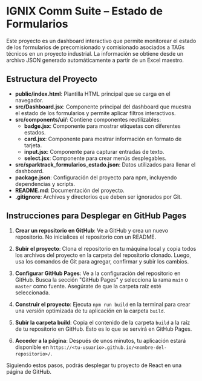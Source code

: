 # IGNIX Comm Suite – Estado de Formularios

Este proyecto es un dashboard interactivo que permite monitorear el estado de los formularios de precomisionado y comisionado asociados a TAGs técnicos en un proyecto industrial. La información se obtiene desde un archivo JSON generado automáticamente a partir de un Excel maestro.

## Estructura del Proyecto

- **public/index.html**: Plantilla HTML principal que se carga en el navegador.
- **src/Dashboard.jsx**: Componente principal del dashboard que muestra el estado de los formularios y permite aplicar filtros interactivos.
- **src/components/ui/**: Contiene componentes reutilizables:
  - **badge.jsx**: Componente para mostrar etiquetas con diferentes estados.
  - **card.jsx**: Componente para mostrar información en formato de tarjeta.
  - **input.jsx**: Componente para capturar entradas de texto.
  - **select.jsx**: Componente para crear menús desplegables.
- **src/sparktrack_formularios_estado.json**: Datos utilizados para llenar el dashboard.
- **package.json**: Configuración del proyecto para npm, incluyendo dependencias y scripts.
- **README.md**: Documentación del proyecto.
- **.gitignore**: Archivos y directorios que deben ser ignorados por Git.

## Instrucciones para Desplegar en GitHub Pages

1. **Crear un repositorio en GitHub**: Ve a GitHub y crea un nuevo repositorio. No inicialices el repositorio con un README.
   
2. **Subir el proyecto**: Clona el repositorio en tu máquina local y copia todos los archivos del proyecto en la carpeta del repositorio clonado. Luego, usa los comandos de Git para agregar, confirmar y subir los cambios.

3. **Configurar GitHub Pages**: Ve a la configuración del repositorio en GitHub. Busca la sección "GitHub Pages" y selecciona la rama `main` o `master` como fuente. Asegúrate de que la carpeta raíz esté seleccionada.

4. **Construir el proyecto**: Ejecuta `npm run build` en la terminal para crear una versión optimizada de tu aplicación en la carpeta `build`.

5. **Subir la carpeta build**: Copia el contenido de la carpeta `build` a la raíz de tu repositorio en GitHub. Esto es lo que se servirá en GitHub Pages.

6. **Acceder a la página**: Después de unos minutos, tu aplicación estará disponible en `https://<tu-usuario>.github.io/<nombre-del-repositorio>/`.

Siguiendo estos pasos, podrás desplegar tu proyecto de React en una página de GitHub.